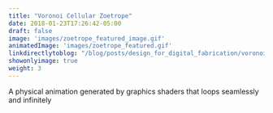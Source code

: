 ```yaml
---
title: "Voronoi Cellular Zoetrope"
date: 2018-01-23T17:26:42-05:00
draft: false 
image: 'images/zoetrope_featured_image.gif'
animatedImage: 'images/zoetrope_featured.gif'
linkdirectlytoblog: "/blog/posts/design_for_digital_fabrication/voronoi-cellular-zoetrope/"
showonlyimage: true
weight: 3
---
```


A physical animation generated by graphics shaders that loops seamlessly and infinitely
